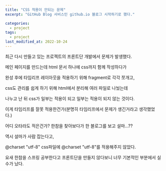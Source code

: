 ```yaml
---
title: "CSS 적용이 안되는 문제"
excerpt: "GitHub Blog 서비스인 github.io 블로그 시작하기로 했다."

categories:
  - project
tags:
  - project
last_modified_at: 2022-10-24
---
```


최근 다시 만들고 있는 프로젝트의 프론트단 개발에서 문제가 발생했다.

메인 페이지를 만드는데 html 문서 하나에 css까지 함께 작성하다가

완성 후에 타임리프 레이아웃을 적용하기 위해 fragment로 각각 쪼개고,

css도 관리를 쉽게 하기 위해 html에서 분리해 여러 파일로 나눴는데

나누고 난 뒤 css가 일부는 적용이 되고 일부는 적용이 되지 않는 것이다.

이게 타임리프를 잘못 적용한건가(분명히 타임리프에서 문제가 생긴거라고 생각했었다.)

어디 오타라도 적은건가? 한참을 찾아보다가 한 블로그를 보고 설마...??

역시 설마가 사람 잡는다고,

@charset "utf-8"
css파일에 @charset "utf-8"를 적용해주지 않았다.

요새 한참을 스프링 공부한다고 프론트단을 만들지 않다보니 너무 기본적인 부분에서 실수가 났다.
